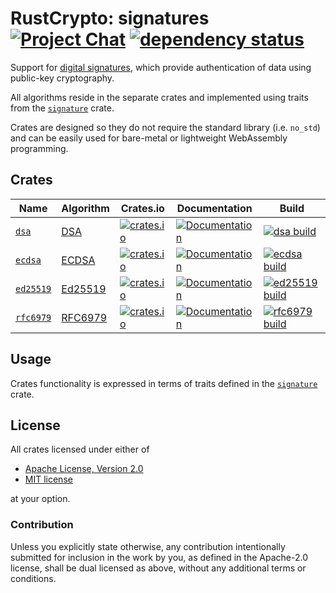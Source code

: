 # RustCrypto: signatures [![Project Chat][chat-image]][chat-link] [![dependency status][deps-image]][deps-link]

Support for [digital signatures][1], which provide authentication of data using
public-key cryptography.

All algorithms reside in the separate crates and implemented using traits from
the [`signature`](https://docs.rs/signature/) crate.

Crates are designed so they do not require the standard library (i.e. `no_std`)
and can be easily used for bare-metal or lightweight WebAssembly programming.

## Crates

| Name        | Algorithm | Crates.io | Documentation | Build |
|-------------|-----------|-----------|---------------|-------|
| [`dsa`]     | [DSA](https://en.wikipedia.org/wiki/Digital_Signature_Algorithm) | [![crates.io](https://img.shields.io/crates/v/dsa.svg)](https://crates.io/crates/dsa) | [![Documentation](https://docs.rs/dsa/badge.svg)](https://docs.rs/dsa) | [![dsa build](https://github.com/RustCrypto/signatures/workflows/dsa/badge.svg?branch=master&event=push)](https://github.com/RustCrypto/signatures/actions?query=workflow%3Adsa)
| [`ecdsa`]   | [ECDSA](https://en.wikipedia.org/wiki/Elliptic_Curve_Digital_Signature_Algorithm) | [![crates.io](https://img.shields.io/crates/v/ecdsa.svg)](https://crates.io/crates/ecdsa) | [![Documentation](https://docs.rs/ecdsa/badge.svg)](https://docs.rs/ecdsa) | [![ecdsa build](https://github.com/RustCrypto/signatures/workflows/ecdsa/badge.svg?branch=master&event=push)](https://github.com/RustCrypto/signatures/actions?query=workflow%3Aecdsa) |
| [`ed25519`] | [Ed25519](https://en.wikipedia.org/wiki/EdDSA) | [![crates.io](https://img.shields.io/crates/v/ed25519.svg)](https://crates.io/crates/ed25519) | [![Documentation](https://docs.rs/ed25519/badge.svg)](https://docs.rs/ed25519) | [![ed25519 build](https://github.com/RustCrypto/signatures/workflows/ed25519/badge.svg?branch=master&event=push)](https://github.com/RustCrypto/signatures/actions?query=workflow%3Aed25519)
| [`rfc6979`] | [RFC6979](https://datatracker.ietf.org/doc/html/rfc6979) | [![crates.io](https://img.shields.io/crates/v/rfc6979.svg)](https://crates.io/crates/rfc6979) | [![Documentation](https://docs.rs/rfc6979/badge.svg)](https://docs.rs/rfc6979) | [![rfc6979 build](https://github.com/RustCrypto/signatures/actions/workflows/rfc6979.yml/badge.svg)](https://github.com/RustCrypto/signatures/actions/workflows/rfc6979.yml)

## Usage

Crates functionality is expressed in terms of traits defined in the [`signature`][2]
crate.

## License

All crates licensed under either of

 * [Apache License, Version 2.0](http://www.apache.org/licenses/LICENSE-2.0)
 * [MIT license](http://opensource.org/licenses/MIT)

at your option.

### Contribution

Unless you explicitly state otherwise, any contribution intentionally submitted
for inclusion in the work by you, as defined in the Apache-2.0 license, shall be
dual licensed as above, without any additional terms or conditions.

[//]: # (badges)

[chat-image]: https://img.shields.io/badge/zulip-join_chat-blue.svg
[chat-link]: https://rustcrypto.zulipchat.com/#narrow/stream/260048-signatures
[deps-image]: https://deps.rs/repo/github/RustCrypto/signatures/status.svg
[deps-link]: https://deps.rs/repo/github/RustCrypto/signatures

[//]: # (crates)

[`dsa`]: ./dsa
[`ecdsa`]: ./ecdsa
[`ed25519`]: ./ed25519
[`rfc6979`]: ./rfc6979

[//]: # (general links)

[1]: https://en.wikipedia.org/wiki/Digital_signature
[2]: https://docs.rs/signature
